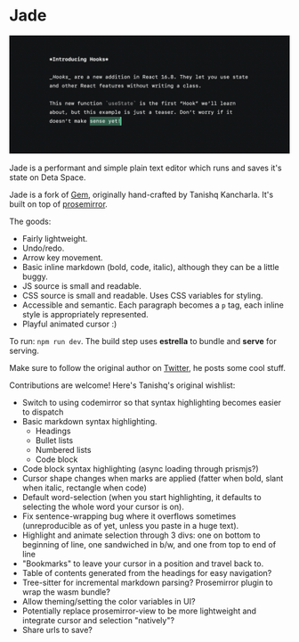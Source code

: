 # Jade
![Dark black card with sample white text illustrating basic markup](assets/example.png)

Jade is a performant and simple plain text editor which runs and saves it's state on Deta Space.

Jade is a fork of [Gem](https://github.com/tanishqkancharla/gem), originally hand-crafted by Tanishq Kancharla. It's built on top of [prosemirror](https://prosemirror.net/).

The goods:

- Fairly lightweight.
- Undo/redo.
- Arrow key movement.
- Basic inline markdown (bold, code, italic), although they can be a little buggy.
- JS source is small and readable.
- CSS source is small and readable. Uses CSS variables for styling.
- Accessible and semantic. Each paragraph becomes a `p` tag, each inline style is appropriately represented.
- Playful animated cursor :)

To run: `npm run dev`. The build step uses **estrella** to bundle and **serve** for serving.

Make sure to follow the original author on [Twitter](https://twitter.com/moonriseTK), he posts some cool stuff.

Contributions are welcome! Here's Tanishq's original wishlist:

- Switch to using codemirror so that syntax highlighting becomes easier to dispatch
- Basic markdown syntax highlighting.
  - Headings
  - Bullet lists
  - Numbered lists
  - Code block
- Code block syntax highlighting (async loading through prismjs?)
- Cursor shape changes when marks are applied (fatter when bold, slant when italic, rectangle when code)
- Default word-selection (when you start highlighting, it defaults to selecting the whole word your cursor is on).
- Fix sentence-wrapping bug where it overflows sometimes (unreproducible as of yet, unless you paste in a huge text).
- Highlight and animate selection through 3 divs: one on bottom to beginning of line, one sandwiched in b/w, and one from top to end of line
- "Bookmarks" to leave your cursor in a position and travel back to.
- Table of contents generated from the headings for easy navigation?
- Tree-sitter for incremental markdown parsing? Prosemirror plugin to wrap the wasm bundle?
- Allow theming/setting the color variables in UI?
- Potentially replace prosemirror-view to be more lightweight and integrate cursor and selection "natively"?
- Share urls to save?
